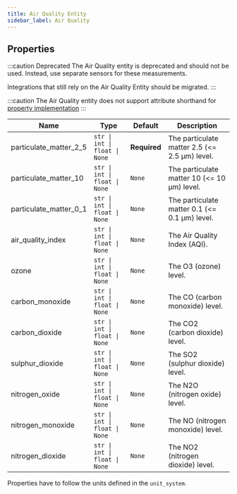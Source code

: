```yaml
---
title: Air Quality Entity
sidebar_label: Air Quality
---
```


## Properties

:::caution Deprecated
The Air Quality entity is deprecated and should not be used. Instead, use
separate sensors for these measurements.

Integrations that still rely on the Air Quality Entity should be migrated.
:::

:::caution
The Air Quality entity does not support attribute shorthand for [property implementation](../entity.md#entity-class-or-instance-attributes)
:::


| Name | Type | Default | Description
| ---- | ---- | ------- | -----------
| particulate_matter_2_5 | <code>str &#124; int &#124; float &#124; None</code> | **Required** | The particulate matter 2.5 (<= 2.5 μm) level.
| particulate_matter_10 | <code>str &#124; int &#124; float &#124; None</code> | `None` | The particulate matter 10 (<= 10 μm) level.
| particulate_matter_0_1 | <code>str &#124; int &#124; float &#124; None</code> | `None` | The particulate matter 0.1 (<= 0.1 μm) level.
| air_quality_index | <code>str &#124; int &#124; float &#124; None</code> | `None` | The Air Quality Index (AQI).
| ozone | <code>str &#124; int &#124; float &#124; None</code> | `None` | The O3 (ozone) level.
| carbon_monoxide | <code>str &#124; int &#124; float &#124; None</code> | `None` | The CO (carbon monoxide) level.
| carbon_dioxide | <code>str &#124; int &#124; float &#124; None</code> | `None` | The CO2 (carbon dioxide) level.
| sulphur_dioxide | <code>str &#124; int &#124; float &#124; None</code> | `None` | The SO2 (sulphur dioxide) level.
| nitrogen_oxide | <code>str &#124; int &#124; float &#124; None</code> | `None` | The N2O (nitrogen oxide) level.
| nitrogen_monoxide | <code>str &#124; int &#124; float &#124; None</code> | `None` | The NO (nitrogen monoxide) level.
| nitrogen_dioxide | <code>str &#124; int &#124; float &#124; None</code> | `None` | The NO2 (nitrogen dioxide) level.

Properties have to follow the units defined in the `unit_system`.
